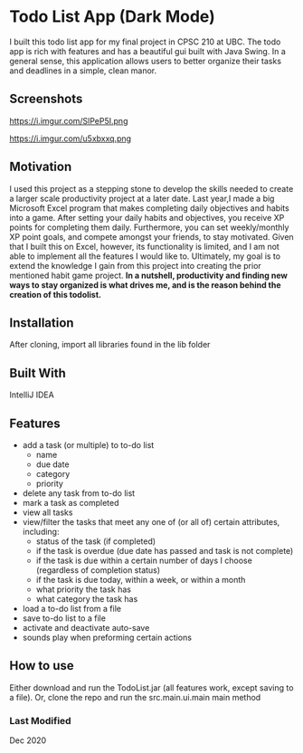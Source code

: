 # Todo List App (Dark Mode)
I built this todo list app for my final project in CPSC 210 at UBC. The todo app is rich with features and has a beautiful gui built with Java Swing.
In a general sense, this application allows users to better organize their tasks and deadlines in a simple, clean
manor.

## Screenshots
https://i.imgur.com/SlPeP5I.png

https://i.imgur.com/u5xbxxq.png

## Motivation
I used this project as a stepping stone to develop the skills needed to create a larger scale productivity
project at a later date. Last year,I made a big Microsoft Excel program that makes completing
daily objectives and habits into a game. After setting your daily habits and objectives, you receive XP points for
completing them daily. Furthermore, you can set weekly/monthly XP point goals, and compete amongst your friends,
to stay motivated. Given that I built this on Excel, however, its functionality is limited, and I am not able to
implement all the features I would like to. Ultimately, my goal is to extend the knowledge I gain from this project
into creating the prior
mentioned habit game project. **In a nutshell, productivity and finding new ways to stay organized is what drives me,
and is the reason behind the creation of this todolist.**

## Installation
After cloning, import all libraries found in the lib folder

## Built With
IntelliJ IDEA

## Features
- add a task (or multiple) to to-do list
  - name
  - due date
  - category
  - priority  
- delete any task from to-do list
- mark a task as completed
- view all tasks
- view/filter the tasks that meet any one of (or all of) certain attributes, including:
    - status of the task (if completed)
    - if the task is overdue (due date has passed and task is not complete)
    - if the task is due within a certain number of days I choose (regardless of completion status)
    - if the task is due today, within a week, or within a month
    - what priority the task has
    - what category the task has
- load a to-do list from a file
- save to-do list to a file
- activate and deactivate auto-save
- sounds play when preforming certain actions

## How to use
Either download and run the TodoList.jar (all features work, except saving to a file).
Or, clone the repo and run the src.main.ui.main main method

### Last Modified
Dec 2020